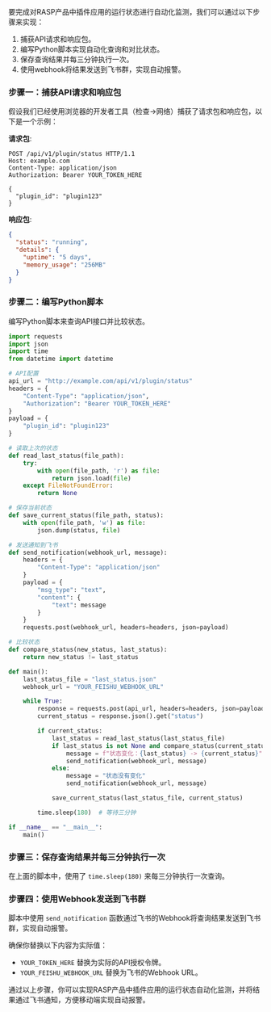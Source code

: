 要完成对RASP产品中插件应用的运行状态进行自动化监测，我们可以通过以下步骤来实现：

1. 捕获API请求和响应包。
2. 编写Python脚本实现自动化查询和对比状态。
3. 保存查询结果并每三分钟执行一次。
4. 使用webhook将结果发送到飞书群，实现自动报警。

### 步骤一：捕获API请求和响应包

假设我们已经使用浏览器的开发者工具（检查->网络）捕获了请求包和响应包，以下是一个示例：

**请求包**:
```http
POST /api/v1/plugin/status HTTP/1.1
Host: example.com
Content-Type: application/json
Authorization: Bearer YOUR_TOKEN_HERE

{
  "plugin_id": "plugin123"
}
```

**响应包**:

```json
{
  "status": "running",
  "details": {
    "uptime": "5 days",
    "memory_usage": "256MB"
  }
}
```

### 步骤二：编写Python脚本

编写Python脚本来查询API接口并比较状态。

```python
import requests
import json
import time
from datetime import datetime

# API配置
api_url = "http://example.com/api/v1/plugin/status"
headers = {
    "Content-Type": "application/json",
    "Authorization": "Bearer YOUR_TOKEN_HERE"
}
payload = {
    "plugin_id": "plugin123"
}

# 读取上次的状态
def read_last_status(file_path):
    try:
        with open(file_path, 'r') as file:
            return json.load(file)
    except FileNotFoundError:
        return None

# 保存当前状态
def save_current_status(file_path, status):
    with open(file_path, 'w') as file:
        json.dump(status, file)

# 发送通知到飞书
def send_notification(webhook_url, message):
    headers = {
        "Content-Type": "application/json"
    }
    payload = {
        "msg_type": "text",
        "content": {
            "text": message
        }
    }
    requests.post(webhook_url, headers=headers, json=payload)

# 比较状态
def compare_status(new_status, last_status):
    return new_status != last_status

def main():
    last_status_file = "last_status.json"
    webhook_url = "YOUR_FEISHU_WEBHOOK_URL"

    while True:
        response = requests.post(api_url, headers=headers, json=payload)
        current_status = response.json().get("status")

        if current_status:
            last_status = read_last_status(last_status_file)
            if last_status is not None and compare_status(current_status, last_status):
                message = f"状态变化：{last_status} -> {current_status}"
                send_notification(webhook_url, message)
            else:
                message = "状态没有变化"
                send_notification(webhook_url, message)

            save_current_status(last_status_file, current_status)

        time.sleep(180)  # 等待三分钟

if __name__ == "__main__":
    main()
```

### 步骤三：保存查询结果并每三分钟执行一次

在上面的脚本中，使用了 `time.sleep(180)` 来每三分钟执行一次查询。

### 步骤四：使用Webhook发送到飞书群

脚本中使用 `send_notification` 函数通过飞书的Webhook将查询结果发送到飞书群，实现自动报警。

确保你替换以下内容为实际值：
- `YOUR_TOKEN_HERE` 替换为实际的API授权令牌。
- `YOUR_FEISHU_WEBHOOK_URL` 替换为飞书的Webhook URL。

通过以上步骤，你可以实现RASP产品中插件应用的运行状态自动化监测，并将结果通过飞书通知，方便移动端实现自动报警。
